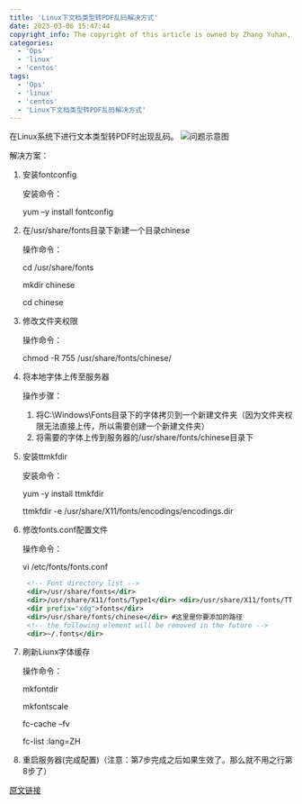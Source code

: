 ```yaml
---
title: 'Linux下文档类型转PDF乱码解决方式'
date: 2023-03-06 15:47:44
copyright_info: The copyright of this article is owned by Zhang Yuhan, and it follows the CC BY-NC-SA 4.0 agreement. For reprinting, please attach the original source link and this statement
categories: 
  - 'Ops'
  - 'linux'
  - 'centos'
tags: 
  - 'Ops'
  - 'linux'
  - 'centos'
  - 'Linux下文档类型转PDF乱码解决方式'
---
```

在Linux系统下进行文本类型转PDF时出现乱码。
![问题示意图](https://cdn.jsdelivr.net/gh/Zhangyuhannerv/picture-host-1@main/20210708223956.png)

解决方案：

1. 安装fontconfig

   安装命令：

   yum –y install fontconfig

2. 在/usr/share/fonts目录下新建一个目录chinese

   操作命令：

   cd /usr/share/fonts

   mkdir chinese

   cd chinese

3. 修改文件夹权限

   操作命令：

   chmod -R 755 /usr/share/fonts/chinese/

4. 将本地字体上传至服务器

   操作步骤：

   1. 将C:\Windows\Fonts目录下的字体拷贝到一个新建文件夹（因为文件夹权限无法直接上传，所以需要创建一个新建文件夹）
   2. 将需要的字体上传到服务器的/usr/share/fonts/chinese目录下

5. 安装ttmkfdir

   安装命令：

   yum -y install ttmkfdir

   ttmkfdir -e /usr/share/X11/fonts/encodings/encodings.dir

6. 修改fonts.conf配置文件

   操作命令：

   vi /etc/fonts/fonts.conf

   ```xml
	<!-- Font directory list -->
	<dir>/usr/share/fonts</dir>
	<dir>/usr/share/X11/fonts/Type1</dir> <dir>/usr/share/X11/fonts/TTF</dir> <dir>/usr/local/share/fonts</dir>
	<dir prefix="xdg">fonts</dir>
	<dir>/usr/share/fonts/chinese</dir> #这里是你要添加的路径
	<!-- the following element will be removed in the future -->
	<dir>~/.fonts</dir>
   ```

7. 刷新Liunx字体缓存

   操作命令：

   mkfontdir

   mkfontscale

   fc-cache –fv

   fc-list :lang=ZH

8. 重启服务器(完成配置)（注意：第7步完成之后如果生效了。那么就不用之行第8步了）

[原文链接](https://blog.csdn.net/weixin_45606229/article/details/111060060)
